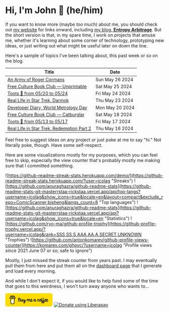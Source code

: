# Hi, I'm John 👋 (he/him)

If you want to know more (maybe *too* much) about me, you should check out [my website](https://john.colagioia.net/) for links onward, including [my blog, **Entropy Arbitrage**](https://john.colagioia.net/blog).  But the short version is that, in my spare time, I work on projects that amuse me, whether it's learning about some corner of technology, prototyping new ideas, or just writing out what might be useful later on down the line.

Here's a sample of topics I've been talking about, this past week or so on the blog.

|Title|Date|
|-----|-------|
|[An Army of Roger Cormans](https://john.colagioia.net/blog/2024/05/26/corman.html)|Sun May 26 2024|
|[Free Culture Book Club — Unprintable](https://john.colagioia.net/blog/2024/05/25/unprintable.html)|Sat May 25 2024|
|[Toots 🦣 from 05/20 to 05/24](https://john.colagioia.net/blog/2024/05/24/week.html)|Fri May 24 2024|
|[Real Life in Star Trek, Darmok](https://john.colagioia.net/blog/2024/05/23/darmok.html)|Thu May 23 2024|
|[Developer Diary, World Metrology Day](https://john.colagioia.net/blog/2024/05/20/metrology.html)|Mon May 20 2024|
|[Free Culture Book Club — Catburglar](https://john.colagioia.net/blog/2024/05/18/catburglar.html)|Sat May 18 2024|
|[Toots 🦣 from 05/13 to 05/17](https://john.colagioia.net/blog/2024/05/17/week.html)|Fri May 17 2024|
|[Real Life in Star Trek, Redemption Part 2](https://john.colagioia.net/blog/2024/05/16/redemption-part-2.html)|Thu May 16 2024|

Feel free to suggest ideas on any project or just poke at me to say "hi." Not literally poke, though. Have some self-respect.

Here are some visualizations mostly for my purposes, which you can feel free to skip, especially the view counter that's probably mostly me making sure that I committed something.

![https://github-readme-streak-stats.herokuapp.com/demo/](https://github-readme-streak-stats.herokuapp.com/?user=jcolag "Streaks")
![https://github.com/anuraghazra/github-readme-stats](https://github-readme-stats-git-masterrstaa-rickstaa.vercel.app/api/top-langs?username=jcolag&show_icons=true&locale=en&layout=compact&exclude_repo=ComicScanner,bisheng&langs_count=8 "Top languages")
![https://github.com/anuraghazra/github-readme-stats](https://github-readme-stats-git-masterrstaa-rickstaa.vercel.app/api?username=jcolag&show_icons=true&locale=en "Statistics")
![https://github.com/ryo-ma/github-profile-trophy](https://github-profile-trophy.vercel.app/?username=jcolag&rank=SSS,SS,S,AAA,AA,A,SECRET,UNKNOWN "Trophies")
![https://github.com/antonkomarev/github-profile-views-counter](https://komarev.com/ghpvc/?username=jcolag "Profile views since 2021 June 07 or so; safe to ignore")

Mostly, I just missed the streak counter from years past.  I may eventually pull them from here and put them all on the [dashboard page](https://github.com/jcolag/dash) that I generate and load every morning.

And while I don't expect it, if you would like to help fund some of the time that goes to this weirdness, I won't turn away anyone who wants to...

[<img src="images/default-yellow.png" alt="Buy Me a Coffee" width="150px"/>](https://www.buymeacoffee.com/jcolag)
<a href="https://liberapay.com/jcolag/donate"><img alt="Donate using Liberapay" src="https://liberapay.com/assets/widgets/donate.svg"></a>
